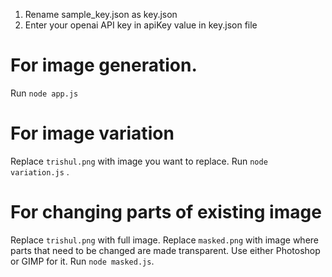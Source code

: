 1. Rename sample_key.json as key.json
2. Enter your openai API key in apiKey value in key.json file

# For image generation.
Run `node app.js` 

# For image variation
Replace `trishul.png` with image you want to replace. Run `node variation.js` . 

# For changing parts of existing image 
Replace `trishul.png` with full image. Replace `masked.png` with image where parts that need to be changed are made transparent. Use either Photoshop or GIMP for it. 
Run `node masked.js`. 